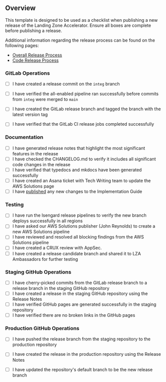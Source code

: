 ## Overview
This template is designed to be used as a checklist when publishing a new release of the Landing Zone Accelerator. Ensure all boxes are complete before publishing a release.

Additional information regarding the release process can be found on the following pages:
- [Overall Release Process](https://w.amazon.com/bin/view/AWS/Teams/Product%26Solutions/Teams/STCE/LandingZoneAcceleratorOnAWS/Operations/ReleaseProcess/)
- [Code Release Process](https://w.amazon.com/bin/view/AWS/Teams/Product%26Solutions/Teams/STCE/LandingZoneAcceleratorOnAWS/Operations/CodeRelease/)

### GitLab Operations
- [ ] I have created a release commit on the `integ` branch
- [ ] I have verified the all-enabled pipeline ran successfully before commits from `integ` were merged to `main`
- [ ] I have created the GitLab release branch and tagged the branch with the latest version tag
- [ ] I have verified that the GitLab CI release jobs completed successfully


### Documentation
- [ ] I have generated release notes that highlight the most significant features in the release
- [ ] I have checked the CHANGELOG.md to verify it includes all significant code changes in the release
- [ ] I have verified that typedocs and mkdocs have been generated successfully
- [ ] I have created an Asana ticket with Tech Writing team to update the AWS Solutions page
- [ ] I have [published](https://w.amazon.com/bin/view/AWS/Solutions/SolutionsTeam/SolutionsEngineeringBuildProcess/Steps-and-Ticketing/TechWriting) any new changes to the Implementation Guide

### Testing
- [ ] I have run the Isengard release pipelines to verify the new branch deploys successfully in all regions
- [ ] I have asked our AWS Solutions publisher (John Reynolds) to create a new AWS Solutions pipeline
- [ ] I have reviewed and resolved all blocking findings from the AWS Solutions pipeline 
- [ ] I have created a CRUX review with AppSec.
- [ ] I have created a release candidate branch and shared it to LZA Ambassadors for further testing

### Staging GitHub Operations

- [ ] I have cherry-picked commits from the GitLab release branch to a release branch in the staging GitHub repository
- [ ] I have created a release in the staging GitHub repository using the Release Notes
- [ ] I have verified GitHub pages are generated successfully in the staging repository
- [ ] I have verified there are no broken links in the GitHub pages

### Production GitHub Operations
- [ ] I have pushed the release branch from the staging repository to the production repository
- [ ] I have created the release in the production repository using the Release Notes
- [ ] I have updated the repository's default branch to be the new release branch

